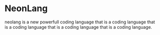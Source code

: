 # NeonLang

neolang is a new powerfull coding language that is a coding language that is a coding language that is a coding language that is a coding language.

